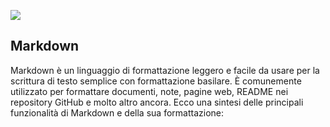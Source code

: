 ![](https://i.ibb.co/7kxDZYF/markdown.png)

## Markdown

Markdown è un linguaggio di formattazione leggero e facile da usare per la scrittura di testo semplice con formattazione basilare. È comunemente utilizzato per formattare documenti, note, pagine web, README nei repository GitHub e molto altro ancora. Ecco una sintesi delle principali funzionalità di Markdown e della sua formattazione:
